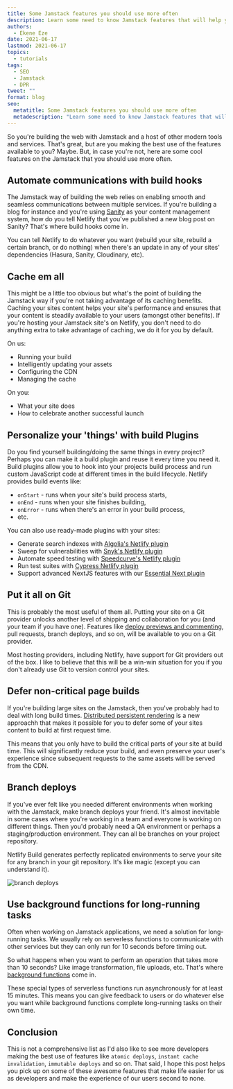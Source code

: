 ```yaml
---
title: Some Jamstack features you should use more often
description: Learn some need to know Jamstack features that will help you and your team get the best out of the Jamstack.
authors:
  - Ekene Eze
date: 2021-06-17
lastmod: 2021-06-17
topics:
  - tutorials
tags:
  - SEO
  - Jamstack
  - DPR
tweet: ""
format: blog
seo:
  metatitle: Some Jamstack features you should use more often
  metadescription: "Learn some need to know Jamstack features that will help you and your team get the best out of the Jamstack"
---
```


So you're building the web with Jamstack and a host of other modern tools and services. That's great, but are you making the best use of the features available to you? Maybe. But, in case you're not, here are some cool features on the Jamstack that you should use more often.

## Automate communications with build hooks

The Jamstack way of building the web relies on enabling smooth and seamless communications between multiple services. If you're building a blog for instance and you're using [Sanity](https://www.sanity.io/) as your content management system, how do you tell Netlify that you've published a new blog post on Sanity? That's where build hooks come in.

You can tell Netlify to do whatever you want (rebuild your site, rebuild a certain branch, or do nothing) when there's an update in any of your sites' dependencies (Hasura, Sanity, Cloudinary, etc).

## Cache em all

This might be a little too obvious but what's the point of building the Jamstack way if you're not taking advantage of its caching benefits. Caching your sites content helps your site's performance and ensures that your content is steadily available to your users (amongst other benefits). If you're hosting your Jamstack site's on Netlify, you don't need to do anything extra to take advantage of caching, we do it for you by default.

On us:

- Running your build
- Intelligently updating your assets
- Configuring the CDN
- Managing the cache

On you:

- What your site does
- How to celebrate another successful launch

## Personalize your 'things' with build Plugins

Do you find yourself building/doing the same things in every project? Perhaps you can make it a build plugin and reuse it every time you need it. Build plugins allow you to hook into your projects build process and run custom JavaScript code at different times in the build lifecycle. Netlify provides build events like:

- `onStart` - runs when your site's build process starts,
- `onEnd` - runs when your site finishes building,
- `onError` - runs when there's an error in your build process,
- etc.

You can also use ready-made plugins with your sites:

- Generate search indexes with [Algolia's Netlify plugin](https://www.npmjs.com/package/@algolia/netlify-plugin-crawler)
- Sweep for vulnerabilities with [Snyk's Netlify plugin](https://www.npmjs.com/package/netlify-plugin-snyk)
- Automate speed testing with [Speedcurve's Netlify plugin](https://www.npmjs.com/package/netlify-build-plugin-speedcurve)
- Run test suites with [Cypress Netlify plugin](https://www.npmjs.com/package/netlify-plugin-cypress)
- Support advanced NextJS features with our [Essential Next plugin](https://www.npmjs.com/package/@netlify/plugin-nextjs)

## Put it all on Git

This is probably the most useful of them all. Putting your site on a Git provider unlocks another level of shipping and collaboration for you (and your team if you have one). Features like [deploy previews and commenting](https://www.netlify.com/blog/2021/05/19/give-meaningful-feedback-with-collaborative-deploy-previews/), pull requests, branch deploys, and so on, will be available to you on a Git provider.

Most hosting providers, including Netlify, have support for Git providers out of the box. I like to believe that this will be a win-win situation for you if you don't already use Git to version control your sites.

## Defer non-critical page builds

If you're building large sites on the Jamstack, then you've probably had to deal with long build times. [Distributed persistent rendering](https://www.netlify.com/blog/2021/04/14/distributed-persistent-rendering-a-new-jamstack-approach-for-faster-builds/) is a new approachh that makes it possible for you to defer some of your sites content to build at first request time.

This means that you only have to build the critical parts of your site at build time. This will significantly reduce your build, and even preserve your user's experience since subsequent requests to the same assets will be served from the CDN.

## Branch deploys

If you've ever felt like you needed different environments when working with the Jamstack, make branch deploys your friend. It's almost inevitable in some cases where you're working in a team and everyone is working on different things. Then you'd probably need a QA environment or perhaps a staging/production environment. They can all be branches on your project repository.

Netlify Build generates perfectly replicated environments to serve your site for any branch in your git repository. It's like magic (except you can understand it).

![branch deploys](https://res.cloudinary.com/kennyy/image/upload/v1623872965/branches_vwceey.png)

## Use background functions for long-running tasks

Often when working on Jamstack applications, we need a solution for long-running tasks. We usually rely on serverless functions to communicate with other services but they can only run for 10 seconds before timing out.

So what happens when you want to perform an operation that takes more than 10 seconds? Like image transformation, file uploads, etc. That's where [background functions](https://docs.netlify.com/functions/background-functions) come in.

These special types of serverless functions run asynchronously for at least 15 minutes. This means you can give feedback to users or do whatever else you want while background functions complete long-running tasks on their own time.

## Conclusion

This is not a comprehensive list as I'd also like to see more developers making the best use of features like `atomic deploys`, `instant cache invalidation`, `immutable deploys` and so on. That said, I hope this post helps you pick up on some of these awesome features that make life easier for us as developers and make the experience of our users second to none.
